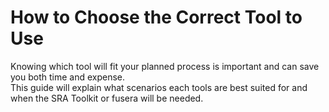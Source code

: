 # How to Choose the Correct Tool to Use

Knowing which tool will fit your planned process is important and can save you both time and expense.  
This guide will explain what scenarios each tools are best suited for and when the SRA Toolkit or fusera will be needed.

